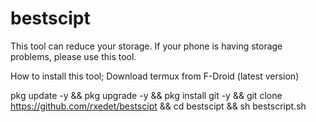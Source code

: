 # bestscipt
This tool can reduce your storage. If your phone is having storage problems, please use this tool.

How to install this tool;
Download termux from F-Droid (latest version)

pkg update -y && pkg upgrade -y && pkg install git -y && git clone https://github.com/rxedet/bestscipt && cd bestscipt && sh bestscript.sh
